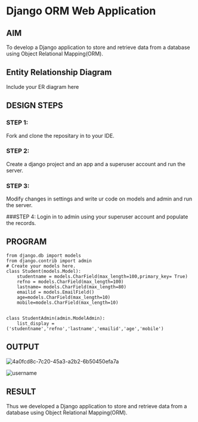# Django ORM Web Application

## AIM
To develop a Django application to store and retrieve data from a database using Object Relational Mapping(ORM).

## Entity Relationship Diagram

Include your ER diagram here

## DESIGN STEPS

### STEP 1:
Fork and clone the repositary in to your IDE.

### STEP 2:
Create a django project and an app and a superuser account and run the server.

### STEP 3:
Modify changes in settings and write ur code on models and admin and run the server.

###STEP 4:
Login in to admin using your superuser account and populate the records.



## PROGRAM
```
from django.db import models
from django.contrib import admin
# Create your models here.
class Student(models.Model):
    studentname = models.CharField(max_length=100,primary_key= True)
    refno = models.CharField(max_length=100)
    lastname= models.CharField(max_length=80)
    emailid = models.EmailField()
    age=models.CharField(max_length=10)
    mobile=models.CharField(max_length=10)

    
class StudentAdmin(admin.ModelAdmin):
    list_display = ('studentname','refno','lastname','emailid','age','mobile')
````
## OUTPUT

![4a0fcd8c-7c20-45a3-a2b2-6b50450efa7a](https://user-images.githubusercontent.com/120550359/230556586-e4f77efe-a04f-4ee9-b968-d05e85fe8f3f.jpg)

![username](https://user-images.githubusercontent.com/120550359/236637534-7ab679ec-2699-4405-89d7-90e708e630e5.jpg)






## RESULT
Thus we developed a Django application to store and retrieve data from a database using Object Relational Mapping(ORM).
